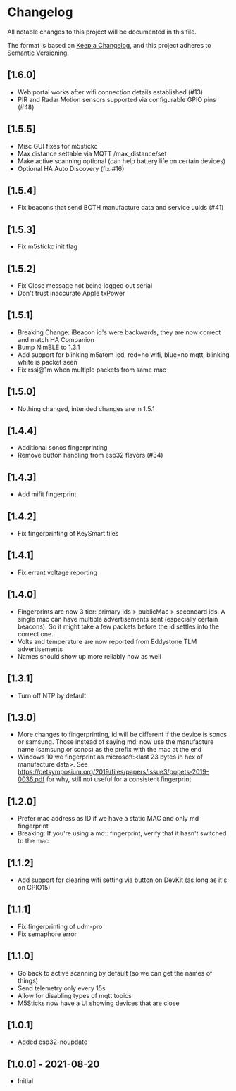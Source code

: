 # Changelog

All notable changes to this project will be documented in this file.

The format is based on [Keep a Changelog](https://keepachangelog.com/en/1.0.0/),
and this project adheres to [Semantic Versioning](https://semver.org/spec/v2.0.0.html).

## [1.6.0]

- Web portal works after wifi connection details established (#13)
- PIR and Radar Motion sensors supported via configurable GPIO pins (#48)

## [1.5.5]

- Misc GUI fixes for m5stickc
- Max distance settable via MQTT /max_distance/set
- Make active scanning optional (can help battery life on certain devices)
- Optional HA Auto Discovery (fix #16)

## [1.5.4]

- Fix beacons that send BOTH manufacture data and service uuids (#41)

## [1.5.3]

- Fix m5stickc init flag

## [1.5.2]

- Fix Close message not being logged out serial
- Don't trust inaccurate Apple txPower

## [1.5.1]

- Breaking Change: iBeacon id's were backwards, they are now correct and match HA Companion
- Bump NimBLE to 1.3.1
- Add support for blinking m5atom led, red=no wifi, blue=no mqtt, blinking white is packet seen
- Fix rssi@1m when multiple packets from same mac

## [1.5.0]

- Nothing changed, intended changes are in 1.5.1

## [1.4.4]

- Additional sonos fingerprinting
- Remove button handling from esp32 flavors (#34)

## [1.4.3]

- Add mifit fingerprint

## [1.4.2]

- Fix fingerprinting of KeySmart tiles

## [1.4.1]

- Fix errant voltage reporting

## [1.4.0]

- Fingerprints are now 3 tier: primary ids > publicMac > secondard ids.  A single mac can have multiple advertisements sent (especially certain beacons).  So it might take a few packets before the id settles into the correct one.
- Volts and temperature are now reported from Eddystone TLM advertisements
- Names should show up more reliably now as well

## [1.3.1]

- Turn off NTP by default

## [1.3.0]

- More changes to fingerprinting, id will be different if the device is sonos or samsung.  Those instead of saying md:<id> now use the manufacture name (samsung or sonos) as the prefix with the mac at the end
- Windows 10 we fingerprint as microsoft:<last 23 bytes in hex of manufacture data>. See https://petsymposium.org/2019/files/papers/issue3/popets-2019-0036.pdf for why, still not useful for a consistent fingerprint

## [1.2.0]

- Prefer mac address as ID if we have a static MAC and only md fingerprint
- Breaking: If you're using a md:*:* fingerprint, verify that it hasn't switched to the mac

## [1.1.2]

- Add support for clearing wifi setting via button on DevKit (as long as it's on GPIO15)

## [1.1.1]

- Fix fingerprinting of udm-pro
- Fix semaphore error

## [1.1.0]

- Go back to active scanning by default (so we can get the names of things)
- Send telemetry only every 15s
- Allow for disabling types of mqtt topics
- M5Sticks now have a UI showing devices that are close

## [1.0.1]

- Added esp32-noupdate

## [1.0.0] - 2021-08-20

- Initial
